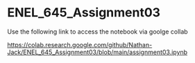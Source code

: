 # ENEL_645_Assignment03

Use the following link to access the notebook via goolge collab

https://colab.research.google.com/github/Nathan-Jack/ENEL_645_Assignment03/blob/main/assignment03.ipynb
